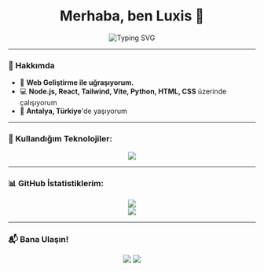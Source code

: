 <h1 align="center">Merhaba, ben Luxis 👋</h1>

<p align="center">
  <p align="center">
  <img src="https://readme-typing-svg.herokuapp.com?font=Fira+Code&pause=1000&color=00BFFF&width=435&lines=Full+Stack+Geliştirici;Node.js+%7C+React+%7C+Tailwind+%7C+Vite;Python+%7C+C%2B%2B+%7C+Web+Geliştirme" alt="Typing SVG" />
</p>

---

### 🌟 Hakkımda
- 🚀 **Web Geliştirme ile uğraşıyorum.**
- 💻 **Node.js, React, Tailwind, Vite, Python, HTML, CSS** üzerinde çalışıyorum  
- 📍 **Antalya, Türkiye**'de yaşıyorum  

---

### 🚀 Kullandığım Teknolojiler:
<p align="center">
  <img src="https://skillicons.dev/icons?i=nodejs,react,tailwind,python,html,css,vite,js" />
</p>

---

### 📊 GitHub İstatistiklerim:
<p align="center">
  <img src="https://github-readme-stats.vercel.app/api?username=Luxis&show_icons=true&theme=tokyonight" />
  <br>
  <img src="https://github-readme-streak-stats.herokuapp.com/?user=Luxis&theme=tokyonight" />
</p>

---

### 📬 Bana Ulaşın!
<p align="center">
  <a href="https://github.com/Luxis"><img src="https://img.shields.io/badge/GitHub-100000?style=for-the-badge&logo=github&logoColor=white"></a>
  <a href="mailto:contact@luxisdev"><img src="https://img.shields.io/badge/E-posta-D14836?style=for-the-badge&logo=gmail&logoColor=white"></a>
</p>
